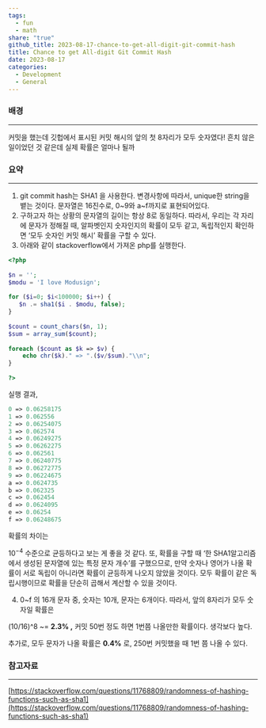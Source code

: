 ```yaml
---  
tags:  
  - fun  
  - math  
share: "true"  
github_title: 2023-08-17-chance-to-get-all-digit-git-commit-hash  
title: Chance to get All-digit Git Commit Hash  
date: 2023-08-17  
categories:  
  - Development  
  - General  
---  
```

### 배경  
  
---  
  
커밋을 했는데 깃헙에서 표시된 커밋 해시의 앞의 첫 8자리가 모두 숫자였다! 흔치 않은 일이었던 것 같은데 실제 확률은 얼마나 될까  
  
### 요약  
  
---  
  
1. git commit hash는 SHA1 을 사용한다. 변경사항에 따라서, unique한 string을 뱉는 것이다. 문자열은 16진수로, 0~9와 a~f까지로 표현되어있다.  
2. 구하고자 하는 상황의 문자열의 길이는 항상 8로 동일하다. 따라서, 우리는 각 자리에 문자가 정해질 때, 알파벳인지 숫자인지의 확률이 모두 같고, 독립적인지 확인하면 ‘모두 숫자인 커밋 해시’ 확률을 구할 수 있다.  
3. 아래와 같이 stackoverflow에서 가져온 php를 실행한다.  
  
```php  
<?php  
  
$n = '';  
$modu = 'I love Modusign';  
  
for ($i=0; $i<100000; $i++) {  
   $n .= sha1($i . $modu, false);  
}     
  
$count = count_chars($n, 1);  
$sum = array_sum($count);  
  
foreach ($count as $k => $v) {  
    echo chr($k)." => ".($v/$sum)."\\n";  
}   
  
?>  
```  
  
실행 결과,  
  
```php  
0 => 0.06258175  
1 => 0.062556  
2 => 0.06254075  
3 => 0.062574  
4 => 0.06249275  
5 => 0.06262275  
6 => 0.062561  
7 => 0.06240775  
8 => 0.06272775  
9 => 0.06224675  
a => 0.0624735  
b => 0.062325  
c => 0.062454  
d => 0.0624095  
e => 0.06254  
f => 0.06248675  
```  
  
확률의 차이는  
  
$10^{-4}$ 수준으로 균등하다고 보는 게 좋을 것 같다. 또, 확률을 구할 때 ‘한 SHA1알고리즘에서 생성된 문자열에 있는 특정 문자 개수’를 구했으므로, 만약 숫자나 영어가 나올 확률이 서로 독립이 아니라면 확률이 균등하게 나오지 않았을 것이다. 모두 확률이 같은 독립시행이므로 확률을 단순히 곱해서 계산할 수 있을 것이다.  
  
4. 0~f 의 16개 문자 중, 숫자는 10개, 문자는 6개이다. 따라서, 앞의 8자리가 모두 숫자일 확률은  
  
(10/16)^8 ~= **2.3% ,** 커밋 50번 정도 하면 1번쯤 나올만한 확률이다. 생각보다 높다.  
  
추가로, 모두 문자가 나올 확률은 **0.4%** 로, 250번 커밋했을 때 1번 쯤 나올 수 있다.  
  
### 참고자료  
  
---  
  
[https://stackoverflow.com/questions/11768809/randomness-of-hashing-functions-such-as-sha1](https://stackoverflow.com/questions/11768809/randomness-of-hashing-functions-such-as-sha1)
